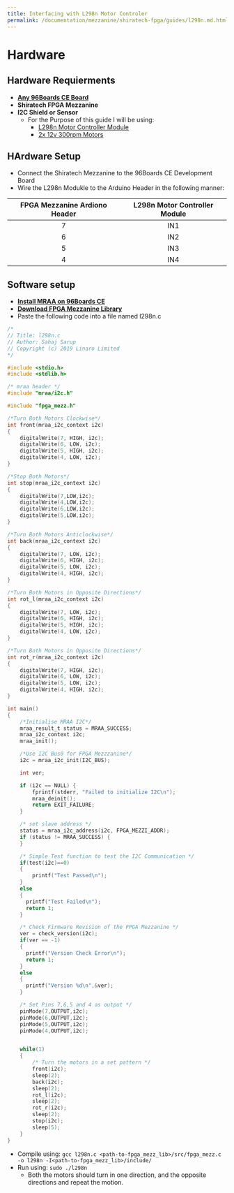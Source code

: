 ```yaml
---
title: Interfacing with L298n Motor Controler
permalink: /documentation/mezzanine/shiratech-fpga/guides/l298n.md.html
---
```


# Hardware
## Hardware Requierments

- **[Any 96Boards CE Board](https://www.96boards.org/products/ce/)**
- **Shiratech FPGA Mezzanine**
- **I2C Shield or Sensor**
  - For the Purpose of this guide I will be using:
    - [L298n Motor Controller Module](https://www.amazon.com/Qunqi-Controller-Module-Stepper-Arduino/dp/B014KMHSW6/)
    - [2x 12v 300rpm Motors](https://www.amazon.com/uxcell-300RPM-Micro-Reduction-Engine/dp/B07N1FJSXY/)

## HArdware Setup

- Connect the Shiratech Mezzanine to the 96Boards CE Development Board
- Wire the L298n Modukle to the Arduino Header in the following manner:

| FPGA Mezzanine Ardiono Header | L298n Motor Controller Module |
|:-----------------------------:|:-----------------------------:|
| 7                             | IN1                           |
| 6                             | IN2                           |
| 5                             | IN3                           |
| 4                             | IN4                           |

## Software setup

- **[Install MRAA on 96Boards CE](https://youtu.be/c8b6pcc6H2c)**
- **[Download FPGA Mezzanine Library](fpga-mezzanine-library.md)**
- Paste the following code into a file named l298n.c
```C
/*
// Title: l298n.c
// Author: Sahaj Sarup
// Copyright (c) 2019 Linaro Limited
*/

#include <stdio.h>
#include <stdlib.h>

/* mraa header */
#include "mraa/i2c.h"

#include "fpga_mezz.h"

/*Turn Both Motors Clockwise*/
int front(mraa_i2c_context i2c)
{
    digitalWrite(7, HIGH, i2c);
    digitalWrite(6, LOW, i2c);
    digitalWrite(5, HIGH, i2c);
    digitalWrite(4, LOW, i2c);
}

/*Stop Both Motors*/
int stop(mraa_i2c_context i2c)
{
    digitalWrite(7,LOW,i2c);
    digitalWrite(4,LOW,i2c);
    digitalWrite(6,LOW,i2c);
    digitalWrite(5,LOW,i2c);
}

/*Turn Both Motors Anticlockwise*/
int back(mraa_i2c_context i2c)
{
    digitalWrite(7, LOW, i2c);
    digitalWrite(6, HIGH, i2c);
    digitalWrite(5, LOW, i2c);
    digitalWrite(4, HIGH, i2c);
}

/*Turn Both Motors in Opposite Directions*/
int rot_l(mraa_i2c_context i2c)
{
    digitalWrite(7, LOW, i2c);
    digitalWrite(6, HIGH, i2c);
    digitalWrite(5, HIGH, i2c);
    digitalWrite(4, LOW, i2c);
}

/*Turn Both Motors in Opposite Directions*/
int rot_r(mraa_i2c_context i2c)
{
    digitalWrite(7, HIGH, i2c);
    digitalWrite(6, LOW, i2c);
    digitalWrite(5, LOW, i2c);
    digitalWrite(4, HIGH, i2c);
}

int main()
{
    /*Initialise MRAA I2C*/
    mraa_result_t status = MRAA_SUCCESS;
    mraa_i2c_context i2c;
    mraa_init();

    /*Use I2C Bus0 for FPGA Mezzzanine*/
    i2c = mraa_i2c_init(I2C_BUS);

    int ver;

    if (i2c == NULL) {
        fprintf(stderr, "Failed to initialize I2C\n");
        mraa_deinit();
        return EXIT_FAILURE;
    }

    /* set slave address */
    status = mraa_i2c_address(i2c, FPGA_MEZZI_ADDR);
    if (status != MRAA_SUCCESS) {
    }

    /* Simple Test function to test the I2C Communication */
    if(test(i2c)==0)
    {
        printf("Test Passed\n");
    }
    else
    {
      printf("Test Failed\n");
      return 1;
    }

    /* Check Firmware Revision of the FPGA Mezzanine */
    ver = check_version(i2c);
    if(ver == -1)
    {
      printf("Version Check Error\n");
      return 1;
    }
    else
    {
      printf("Version %d\n",&ver);
    }

    /* Set Pins 7,6,5 and 4 as output */
    pinMode(7,OUTPUT,i2c);
    pinMode(6,OUTPUT,i2c);
    pinMode(5,OUTPUT,i2c);
    pinMode(4,OUTPUT,i2c);


    while(1)
    {
        /* Turn the motors in a set pattern */
        front(i2c);
        sleep(2);
        back(i2c);
        sleep(2);
        rot_l(i2c);
        sleep(2);
        rot_r(i2c);
        sleep(2);
        stop(i2c);
        sleep(5);
    }
}

```
- Compile using: `gcc l298n.c <path-to-fpga_mezz_lib>/src/fpga_mezz.c -o l298n -I<path-to-fpga_mezz_lib>/include/`
- Run using: `sudo ./l298n`
    - Both the motors should turn in one direction, and the opposite directions and repeat the motion.